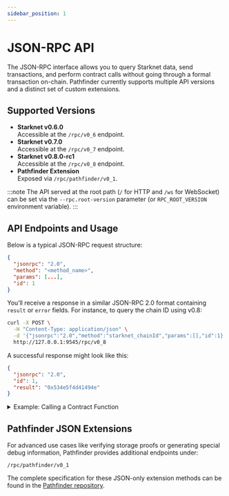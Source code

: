 ```yaml
---
sidebar_position: 1
---
```


# JSON-RPC API

The JSON-RPC interface allows you to query Starknet data, send transactions, and perform contract calls without going through a formal transaction on-chain. Pathfinder currently supports multiple API versions and a distinct set of custom extensions.

## Supported Versions
- **Starknet v0.6.0**  
  Accessible at the `/rpc/v0_6` endpoint.
- **Starknet v0.7.0**  
  Accessible at the `/rpc/v0_7` endpoint.
- **Starknet v0.8.0-rc1**  
  Accessible at the `/rpc/v0_8` endpoint.
- **Pathfinder Extension**  
  Exposed via `/rpc/pathfinder/v0_1`.

:::note 
The API served at the root path (`/` for HTTP and `/ws` for WebSocket) can be set via the `--rpc.root-version` parameter (or `RPC_ROOT_VERSION` environment variable).
:::

## API Endpoints and Usage
Below is a typical JSON-RPC request structure:

```json
{
  "jsonrpc": "2.0",
  "method": "<method_name>",
  "params": [...],
  "id": 1
}
```

You’ll receive a response in a similar JSON-RPC 2.0 format containing `result` or `error` fields. For instance, to query the chain ID using v0.8:

```bash
curl -X POST \
  -H "Content-Type: application/json" \
  -d '{"jsonrpc":"2.0","method":"starknet_chainId","params":[],"id":1}' \
  http://127.0.0.1:9545/rpc/v0_8
```

A successful response might look like this:

```json
{
  "jsonrpc": "2.0",
  "id": 1,
  "result": "0x534e5f4d41494e" 
}
```

<details>
  <summary>Example: Calling a Contract Function</summary>

  ```bash
  curl -X POST \
    -H "Content-Type: application/json" \
    -d '{
          "jsonrpc":"2.0",
          "method":"starknet_call",
          "params":[{
             "request": {
               "contract_address":"0x1234...",
               "entry_point_selector":"0xabc...",
               "calldata":[ "0x1", "0x2" ]
             },
             "block_id":"latest"
          }],
          "id":1
        }' \
    http://127.0.0.1:9545/rpc/v0_7
  ```
</details>

## Pathfinder JSON Extensions

For advanced use cases like verifying storage proofs or generating special debug information, Pathfinder provides additional endpoints under:
```
/rpc/pathfinder/v0_1
```
The complete specification for these JSON-only extension methods can be found in the [Pathfinder repository](https://github.com/eqlabs/pathfinder/blob/main/specs/rpc/pathfinder_rpc_api.json).

